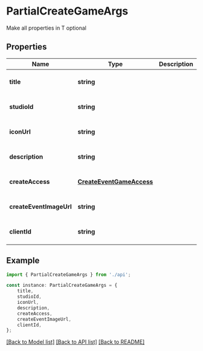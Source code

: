 # PartialCreateGameArgs

Make all properties in T optional

## Properties

Name | Type | Description | Notes
------------ | ------------- | ------------- | -------------
**title** | **string** |  | [optional] [default to undefined]
**studioId** | **string** |  | [optional] [default to undefined]
**iconUrl** | **string** |  | [optional] [default to undefined]
**description** | **string** |  | [optional] [default to undefined]
**createAccess** | [**CreateEventGameAccess**](CreateEventGameAccess.md) |  | [optional] [default to undefined]
**createEventImageUrl** | **string** |  | [optional] [default to undefined]
**clientId** | **string** |  | [optional] [default to undefined]

## Example

```typescript
import { PartialCreateGameArgs } from './api';

const instance: PartialCreateGameArgs = {
    title,
    studioId,
    iconUrl,
    description,
    createAccess,
    createEventImageUrl,
    clientId,
};
```

[[Back to Model list]](../README.md#documentation-for-models) [[Back to API list]](../README.md#documentation-for-api-endpoints) [[Back to README]](../README.md)
